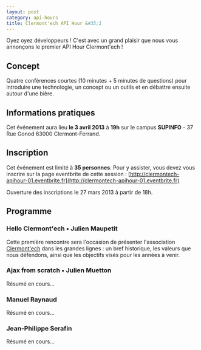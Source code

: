 ```yaml
---
layout: post
category: api-hours
title: Clermont'ech API Hour &#35;1
---
```


Oyez oyez développeurs ! C'est avec un grand plaisir que nous vous annonçons le premier API Hour Clermont'ech !

## Concept

Quatre conférences courtes (10 minutes + 5 minutes de questions) pour introduire une technologie, un concept ou un outils et en débattre ensuite autour d'une bière.

## Informations pratiques

Cet événement aura lieu **le 3 avril 2013** à **19h** sur le campus **SUPINFO** - 37 Rue Gonod
63000 Clermont-Ferrand.

## Inscription

Cet événement est limité à **35 personnes**. Pour y assister, vous devez vous inscrire sur la page eventbrite de cette session : [http://clermontech-apihour-01.eventbrite.fr](http://clermontech-apihour-01.eventbrite.fr)

Ouverture des inscriptions le 27 mars 2013 à partir de 18h.


## Programme

### Hello Clermont'ech • Julien Maupetit

Cette première rencontre sera l'occasion de présenter l'association [Clermont'ech](http://clermontech.org) dans les grandes lignes : un bref historique, les valeurs que nous défendons, ainsi que les objectifs visés pour les années à venir.

### Ajax from scratch • Julien Muetton

Résumé en cours...

### Manuel Raynaud

Résumé en cours...

### Jean-Philippe Serafin

Résumé en cours...
